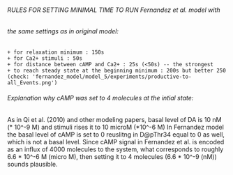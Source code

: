 ###### RULES FOR SETTING MINIMAL TIME TO RUN Fernandez et al. model with
###### the same settings as in original model:
    + for relaxation minimum : 150s
    + for Ca2+ stimuli : 50s
    + for distance between cAMP and Ca2+ : 25s (<50s) -- the strongest
    + to reach steady state at the beginning minimum : 200s but better 250
    (check: 'fernandez_model/model_5/experiments/productive-to-all_Events.png')


###### Explanation why cAMP was set to 4 molecules at the intial state:
As in Qi et al. (2010) and other modeling papers, basal level of
DA is 10 nM (* 10^-9 M) and stimuli rises it to 10 microM (*10^-6 M)
In Fernandez model the basal level of cAMP is set to 0 reuslitng in
D@pThr34 equal to 0 as well, which is not a basal level.
Since cAMP signal in Fernandez et al. is encoded as an influx of 4000 molecules
to the system, what corresponds to roughly 6.6 * 10^-6 M (micro M), then
setting it to  4 molecules (6.6 * 10^-9 (nM)) sounds plausible.
